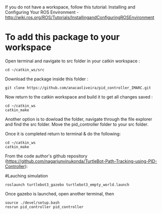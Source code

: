 If you do not have a workspace, follow this tutorial: 
Installing and Configuring Your ROS Environment - http://wiki.ros.org/ROS/Tutorials/InstallingandConfiguringROSEnvironment

# To add this package to your workspace

Open terminal and navigate to src folder in your catkin workspace :
```
cd ~/catkin_ws/src
```
Download the package inside this folder :
```
git clone https://github.com/anacaoliveira/pid_controller_IMARC.git
```

Now return to the catkin workspace and build it to get all changes saved :
```
cd ~/catkin_ws
catkin_make
```
Another option is to dowload the folder, navigate through the file explorer and find the src folder. Move the pid_controller folder to your src folder.

Once it is completed return to terminal & do the following:
```
cd ~/catkin_ws
catkin_make
```
From the code author's github repository (https://github.com/nagarjunvinukonda/TurtleBot-Path-Tracking-using-PID-Controller): 

#Lauching simulation
```
roslaunch turtlebot3_gazebo turtlebot3_empty_world.launch
```
Once gazebo is launched, open another terminal, then
```
source ./devel/setup.bash
rosrun pid_controller pid_controller
```
